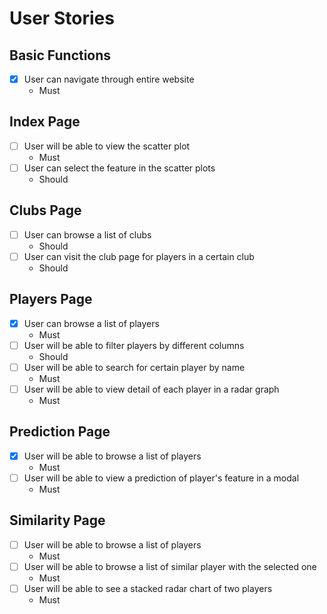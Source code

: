 # User Stories
## Basic Functions
 - [x] User can navigate through entire website
    - Must 
## Index Page
 - [ ] User will be able to view the scatter plot
    - Must
 - [ ] User can select the feature in the scatter plots
    - Should
## Clubs Page
 - [ ] User can browse a list of clubs
   - Should
 - [ ] User can visit the club page for players in a certain club
   - Should
## Players Page
 - [x] User can browse a list of players
   - Must 
 - [ ] User will be able to filter players by different columns
   - Should
 - [ ] User will be able to search for certain player by name
   - Must
 - [ ] User will be able to view detail of each player in a radar graph
   - Must   
## Prediction Page
 - [x] User will be able to browse a list of players
   - Must
 - [ ] User will be able to view a prediction of player's feature in a modal
   - Must  
## Similarity Page
 - [ ] User will be able to browse a list of players
   - Must
 - [ ] User will be able to browse a list of similar player with the selected one
   - Must  
 - [ ] User will be able to see a stacked radar chart of two players
   - Must 